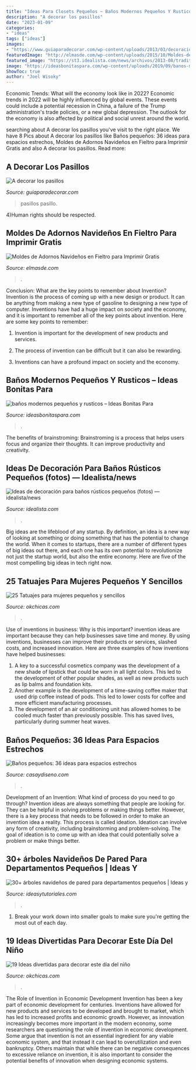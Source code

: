 ```yaml
---
title: "Ideas Para Closets Pequeños ~ Baños Modernos Pequeños Y Rusticos – Ideas Bonitas Para"
description: "A decorar los pasillos"
date: "2023-01-09"
categories:
- "ideas"
tags: ["ideas"]
images:
- "https://www.guiaparadecorar.com/wp-content/uploads/2013/03/decoracion-de-pasillos-06-480x640.jpg"
featuredImage: "http://elmasde.com/wp-content/uploads/2015/10/Moldes-de-Adornos-Navideños-en-Fieltro-para-Imprimir-Gratis1.jpg"
featured_image: "https://st3.idealista.com/news/archivos/2013-08/traditional-bathroom_0.jpg?sv=6t_HL9eV"
image: "https://ideasbonitaspara.com/wp-content/uploads/2019/09/banos-modernos-pequenos-y-rusticos-2.jpg"
ShowToc: true
author: "Joel Wisoky"
---
```



Economic Trends: What will the economy look like in 2022?
Economic trends in 2022 will be highly influenced by global events. These events could include a potential recession in China, a failure of the Trump administration's trade policies, or a new global depression. The outlook for the economy is also affected by political and social unrest around the world.

	

		
searching about A decorar los pasillos you've visit to the right place. We have 8 Pics about A decorar los pasillos like Baños pequeños: 36 ideas para espacios estrechos, Moldes de Adornos Navideños en Fieltro para Imprimir Gratis and also A decorar los pasillos. Read more:
		
    
## A Decorar Los Pasillos

<img loading=lazy src="https://www.guiaparadecorar.com/wp-content/uploads/2013/03/decoracion-de-pasillos-06-480x640.jpg" onerror="this.onerror=null;this.src='https://tse3.mm.bing.net/th?id=OIP._1B1heHRKiiswFEkoc-_mAHaJ4&amp;pid=15.1';" alt="A decorar los pasillos">

_Source: guiaparadecorar.com_

>pasillos pasillo. 

	

4)Human rights should be respected.

    
## Moldes De Adornos Navideños En Fieltro Para Imprimir Gratis

<img loading=lazy src="http://elmasde.com/wp-content/uploads/2015/10/Moldes-de-Adornos-Navideños-en-Fieltro-para-Imprimir-Gratis1.jpg" onerror="this.onerror=null;this.src='https://tse3.mm.bing.net/th?id=OIP.J6_MwNKUErRgOG3if6QL7AHaLJ&amp;pid=15.1';" alt="Moldes de Adornos Navideños en Fieltro para Imprimir Gratis">

_Source: elmasde.com_

>. 

	

Conclusion: What are the key points to remember about Invention?
Invention is the process of coming up with a new design or product. It can be anything from making a new type of gasoline to designing a new type of computer. Inventions have had a huge impact on society and the economy, and it is important to remember all of the key points about invention. Here are some key points to remember:
1) Invention is important for the development of new products and services.

2) The process of invention can be difficult but it can also be rewarding.

3) Inventions can have a profound impact on society and the economy.

    
## Baños Modernos Pequeños Y Rusticos – Ideas Bonitas Para

<img loading=lazy src="https://ideasbonitaspara.com/wp-content/uploads/2019/09/banos-modernos-pequenos-y-rusticos-2.jpg" onerror="this.onerror=null;this.src='https://tse1.mm.bing.net/th?id=OIP.66h73nX4Jm_z3GL1MW_uvgHaJ4&amp;pid=15.1';" alt="baños modernos pequeños y rusticos – Ideas Bonitas Para">

_Source: ideasbonitaspara.com_

>. 

	

The benefits of brainstroming:
Brainstroming is a process that helps users focus and organize their thoughts. It can improve productivity and creativity.

    
## Ideas De Decoración Para Baños Rústicos Pequeños (fotos) — Idealista/news

<img loading=lazy src="https://st3.idealista.com/news/archivos/2013-08/traditional-bathroom_0.jpg?sv=6t_HL9eV" onerror="this.onerror=null;this.src='https://tse4.mm.bing.net/th?id=OIP.yYQcyXQ-FzOWFzsZevnjRgHaLH&amp;pid=15.1';" alt="Ideas de decoración para baños rústicos pequeños (fotos) — idealista/news">

_Source: idealista.com_

>. 

	

Big ideas are the lifeblood of any startup. By definition, an idea is a new way of looking at something or doing something that has the potential to change the world. When it comes to startups, there are a number of different types of big ideas out there, and each one has its own potential to revolutionize not just the startup world, but also the entire economy. Here are five of the most compelling big ideas in tech right now.

    
## 25 Tatuajes Para Mujeres Pequeños Y Sencillos

<img loading=lazy src="http://www.okchicas.com/wp-content/uploads/2015/02/tatuajes-sencillos-para-mujer-6.jpg" onerror="this.onerror=null;this.src='https://tse1.mm.bing.net/th?id=OIP.WRbjwa1eK4GFXt-7wEZUSgHaHa&amp;pid=15.1';" alt="25 Tatuajes para mujeres pequeños y sencillos">

_Source: okchicas.com_

>. 

	

Use of inventions in business: Why is this important?
invention ideas are important because they can help businesses save time and money. By using inventions, businesses can improve their products or services, slashed costs, and increased innovation. Here are three examples of how inventions have helped businesses: 
1. A key to a successful cosmetics company was the development of a new shade of lipstick that could be worn in all light colors. This led to the development of other popular shades, as well as new products such as lip balms and foundation kits. 
2. Another example is the development of a time-saving coffee maker that used drip coffee instead of pods. This led to lower costs for coffee and more efficient manufacturing processes.
3. The development of an air conditioning unit has allowed homes to be cooled much faster than previously possible. This has saved lives, particularly during summer heat waves.

    
## Baños Pequeños: 36 Ideas Para Espacios Estrechos

<img loading=lazy src="https://casaydiseno.com/wp-content/uploads/2015/11/banos-pequenos-suelo-lavabo-madera.jpg" onerror="this.onerror=null;this.src='https://tse2.mm.bing.net/th?id=OIP.VneJHDO2FHN0pL0t-F0Q_QHaKO&amp;pid=15.1';" alt="Baños pequeños: 36 ideas para espacios estrechos">

_Source: casaydiseno.com_

>. 

	

Development of an Invention: What kind of process do you need to go through?
Invention ideas are always something that people are looking for. They can be helpful in solving problems or making things better. However, there is a key process that needs to be followed in order to make an invention idea a reality. This process is called ideation. Ideation can involve any form of creativity, including brainstorming and problem-solving. The goal of ideation is to come up with an idea that could potentially solve a problem or make things better.

    
## 30+ árboles Navideños De Pared Para Departamentos Pequeños | Ideas Y

<img loading=lazy src="https://ideasytutoriales.com/wp-content/uploads/2018/11/Arbol-de-Navidad-para-Pared-04.jpg" onerror="this.onerror=null;this.src='https://tse2.mm.bing.net/th?id=OIP.fh0c3_vKr4Fn37lWB8itKwHaNL&amp;pid=15.1';" alt="30+ árboles navideños de pared para departamentos pequeños | Ideas y">

_Source: ideasytutoriales.com_

>. 

	

1. Break your work down into smaller goals to make sure you're getting the most out of each day. 

    
## 19 Ideas Divertidas Para Decorar Este Día Del Niño

<img loading=lazy src="https://www.okchicas.com/wp-content/uploads/2020/03/Decoración-para-festejar-el-día-del-niño-10.jpg" onerror="this.onerror=null;this.src='https://tse3.mm.bing.net/th?id=OIP.2BLLrrd5AkhABsbPFbDnQQHaLH&amp;pid=15.1';" alt="19 Ideas divertidas para decorar este día del niño">

_Source: okchicas.com_

>. 

	

The Role of Invention in Economic Development
Invention has been a key part of economic development for centuries. Inventions have allowed for new products and services to be developed and brought to market, which has led to increased profits and economic growth. 
However, as innovation increasingly becomes more important in the modern economy, some researchers are questioning the role of invention in economic development. Some argue that invention is not an essential ingredient for any viable economic system, and that instead it can lead to overutilization and even bankruptcy. Others maintain that while there can be negative consequences to excessive reliance on invention, it is also important to consider the potential benefits of innovation when designing economic systems.

